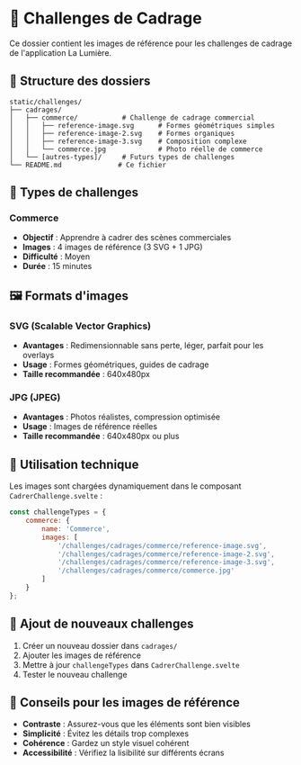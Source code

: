 # 📸 Challenges de Cadrage

Ce dossier contient les images de référence pour les challenges de cadrage de l'application La Lumière.

## 📁 Structure des dossiers

```
static/challenges/
├── cadrages/
│   ├── commerce/           # Challenge de cadrage commercial
│   │   ├── reference-image.svg      # Formes géométriques simples
│   │   ├── reference-image-2.svg    # Formes organiques
│   │   ├── reference-image-3.svg    # Composition complexe
│   │   └── commerce.jpg             # Photo réelle de commerce
│   └── [autres-types]/     # Futurs types de challenges
└── README.md              # Ce fichier
```

## 🎯 Types de challenges

### Commerce
- **Objectif** : Apprendre à cadrer des scènes commerciales
- **Images** : 4 images de référence (3 SVG + 1 JPG)
- **Difficulté** : Moyen
- **Durée** : 15 minutes

## 🖼️ Formats d'images

### SVG (Scalable Vector Graphics)
- **Avantages** : Redimensionnable sans perte, léger, parfait pour les overlays
- **Usage** : Formes géométriques, guides de cadrage
- **Taille recommandée** : 640x480px

### JPG (JPEG)
- **Avantages** : Photos réalistes, compression optimisée
- **Usage** : Images de référence réelles
- **Taille recommandée** : 640x480px ou plus

## 🔧 Utilisation technique

Les images sont chargées dynamiquement dans le composant `CadrerChallenge.svelte` :

```javascript
const challengeTypes = {
    commerce: {
        name: 'Commerce',
        images: [
            '/challenges/cadrages/commerce/reference-image.svg',
            '/challenges/cadrages/commerce/reference-image-2.svg',
            '/challenges/cadrages/commerce/reference-image-3.svg',
            '/challenges/cadrages/commerce/commerce.jpg'
        ]
    }
};
```

## 📝 Ajout de nouveaux challenges

1. Créer un nouveau dossier dans `cadrages/`
2. Ajouter les images de référence
3. Mettre à jour `challengeTypes` dans `CadrerChallenge.svelte`
4. Tester le nouveau challenge

## 🎨 Conseils pour les images de référence

- **Contraste** : Assurez-vous que les éléments sont bien visibles
- **Simplicité** : Évitez les détails trop complexes
- **Cohérence** : Gardez un style visuel cohérent
- **Accessibilité** : Vérifiez la lisibilité sur différents écrans
